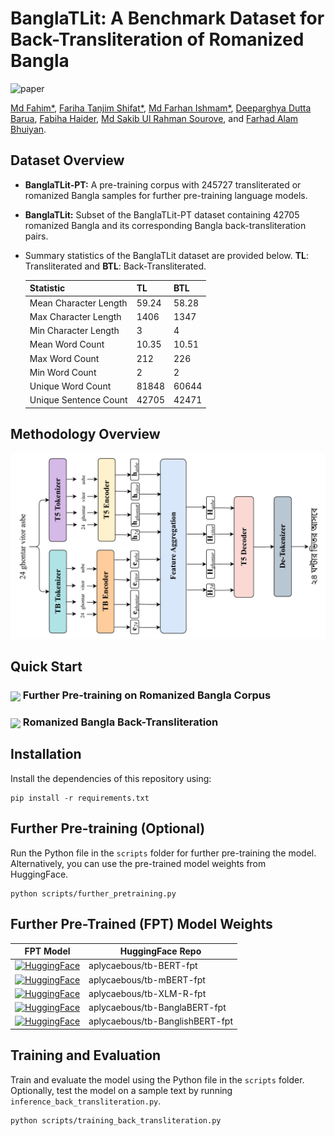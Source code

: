 # BanglaTLit: A Benchmark Dataset for Back-Transliteration of Romanized Bangla

![paper](https://img.shields.io/badge/Paper_Status-In--Progress-yellow)

[Md Fahim*](https://github.com/md-fahim/), [Fariha Tanjim Shifat*](https://github.com/fariha6412), [Md Farhan Ishmam*](https://farhanishmam.github.io/), [Deeparghya Dutta Barua](https://github.com/arg274), 
[Fabiha Haider](https://github.com/FabihaHaider), [Md Sakib Ul Rahman Sourove](https://github.com/souroveskb), and [Farhad Alam Bhuiyan](https://github.com/pdfarhad).

## Dataset Overview

- **BanglaTLit-PT:** A pre-training corpus with 245727 transliterated or romanized Bangla samples for further pre-training language models.
- **BanglaTLit:** Subset of the BanglaTLit-PT dataset containing 42705 romanized Bangla and its corresponding Bangla back-transliteration pairs.
- Summary statistics of the BanglaTLit dataset are provided below. **TL**: Transliterated and **BTL**: Back-Transliterated.

   | Statistic              | TL    | BTL   |
   |-------------------------|-------|-------|
   | Mean Character Length    | 59.24 | 58.28 |
   | Max Character Length     | 1406  | 1347  |
   | Min Character Length     | 3     | 4     |
   | Mean Word Count          | 10.35 | 10.51 |
   | Max Word Count           | 212   | 226   |
   | Min Word Count           | 2     | 2     |
   | Unique Word Count        | 81848 | 60644 |
   | Unique Sentence Count    | 42705 | 42471 |

## Methodology Overview

<img src="./assets/overview.png" alt="Image Not Found" width="650"/>

## Quick Start

### [<img align="center" src="https://colab.research.google.com/assets/colab-badge.svg" />](https://colab.research.google.com/drive/1xZnQmbkOVZrMvZgDAhuTP62KQO2N6-vE?usp=sharing) Further Pre-training on Romanized Bangla Corpus
### [<img align="center" src="https://colab.research.google.com/assets/colab-badge.svg" />](https://colab.research.google.com/drive/1EpgVq58RZm1U9ep9FKqlqw2IAGu9eUNY?usp=sharing) Romanized Bangla Back-Transliteration 

## Installation

Install the dependencies of this repository using:

```
pip install -r requirements.txt
```
## Further Pre-training (Optional)

Run the Python file in the `scripts` folder for further pre-training the model. Alternatively, you can use the pre-trained model weights from HuggingFace.

```
python scripts/further_pretraining.py
```

## Further Pre-Trained (FPT) Model Weights

| FPT Model     | HuggingFace Repo     |
|--------------|--------------|
| [![HuggingFace](https://img.shields.io/badge/%F0%9F%A4%97%20_HuggingFace-TB--BERT-ffc107?color=ffc107&logoColor=white)](https://huggingface.co/aplycaebous/tb-BERT-fpt) | aplycaebous/tb-BERT-fpt |
| [![HuggingFace](https://img.shields.io/badge/%F0%9F%A4%97%20_HuggingFace-TB--mBERT-ffc107?color=ffc107&logoColor=white)](https://huggingface.co/aplycaebous/tb-mBERT-fpt) | aplycaebous/tb-mBERT-fpt |
| [![HuggingFace](https://img.shields.io/badge/%F0%9F%A4%97%20_HuggingFace-TB--XLR--R-ffc107?color=ffc107&logoColor=white)](https://huggingface.co/aplycaebous/tb-XLM-R-fpt) | aplycaebous/tb-XLM-R-fpt |
| [![HuggingFace](https://img.shields.io/badge/%F0%9F%A4%97%20_HuggingFace-TB--BanglaBERT-ffc107?color=ffc107&logoColor=white)](https://huggingface.co/aplycaebous/tb-BanglaBERT-fpt) | aplycaebous/tb-BanglaBERT-fpt |
| [![HuggingFace](https://img.shields.io/badge/%F0%9F%A4%97%20_HuggingFace-TB--BanglishBERT-ffc107?color=ffc107&logoColor=white)](https://huggingface.co/aplycaebous/tb-BanglishBERT-fpt) | aplycaebous/tb-BanglishBERT-fpt |

## Training and Evaluation
   
Train and evaluate the model using the Python file in the `scripts` folder. Optionally, test the model on a sample text by running `inference_back_transliteration.py`.

```
python scripts/training_back_transliteration.py
```
